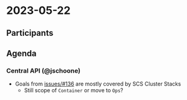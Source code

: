 # 2023-05-22

## Participants

## Agenda
### Central API (@jschoone)
- Goals from [issues/#136](https://github.com/SovereignCloudStack/issues/issues/136) are mostly covered by SCS Cluster Stacks
    - Still scope of `Container` or move to `Ops`?
